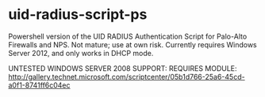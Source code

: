 uid-radius-script-ps
====================

Powershell version of the UID RADIUS Authentication Script for Palo-Alto Firewalls and NPS. Not mature; use at own risk. Currently requires Windows Server 2012, and only works in DHCP mode. 

UNTESTED WINDOWS SERVER 2008 SUPPORT: REQUIRES MODULE: http://gallery.technet.microsoft.com/scriptcenter/05b1d766-25a6-45cd-a0f1-8741ff6c04ec
